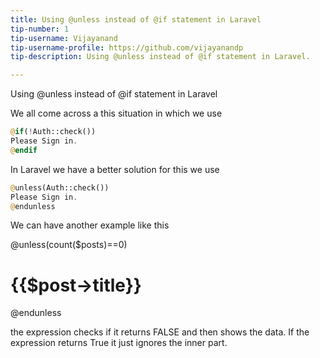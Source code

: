 ```yaml
---
title: Using @unless instead of @if statement in Laravel
tip-number: 1
tip-username: Vijayanand
tip-username-profile: https://github.com/vijayanandp
tip-description: Using @unless instead of @if statement in Laravel.

---
```


Using @unless instead of @if statement in Laravel

We all come across a this situation in which we use 

```php
@if(!Auth::check())
Please Sign in.
@endif
```

In Laravel we have a better solution for this we use

```php
@unless(Auth::check())
Please Sign in.
@endunless
```

We can have another example like this

@unless(count($posts)==0)
<h1>{{$post->title}}</h1>
@endunless

the expression checks if it returns FALSE and then shows the data. If the expression returns True it just ignores the inner part.

